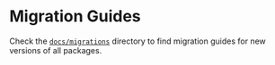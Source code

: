 # Migration Guides

Check the [`docs/migrations`][docs-migrations] directory to find migration guides for new versions of all packages.

[docs-migrations]: https://github.com/lmc-eu/spirit-design-system/blob/main/docs/migrations/README.md
